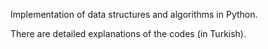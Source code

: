 Implementation of data structures and algorithms in Python.

There are detailed explanations of the codes (in Turkish).
